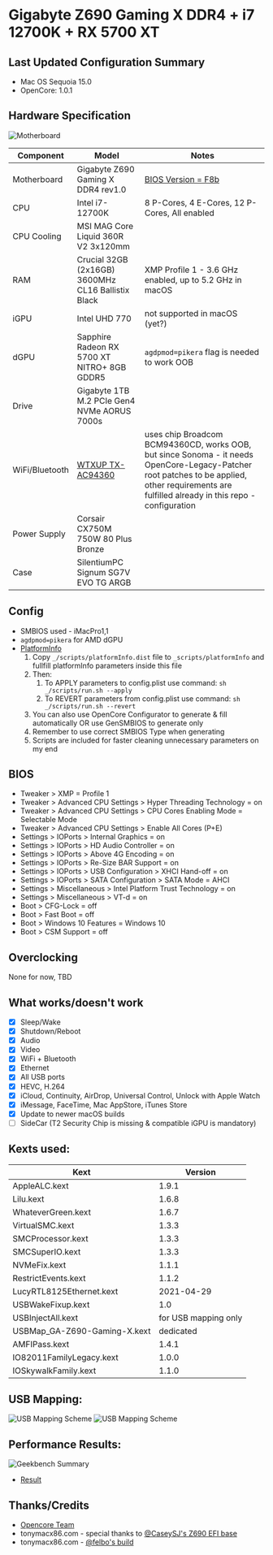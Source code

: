 # Gigabyte Z690 Gaming X DDR4 + i7 12700K + RX 5700 XT

## Last Updated Configuration Summary
- Mac OS Sequoia 15.0
- OpenCore: 1.0.1

## Hardware Specification
![Motherboard](/_/mobo.png)

| Component      | Model                                              | Notes                                                                                                                                                                                           |
|----------------|----------------------------------------------------|-------------------------------------------------------------------------------------------------------------------------------------------------------------------------------------------------|
| Motherboard    | Gigabyte Z690 Gaming X DDR4 rev1.0                 | [BIOS Version = F8b](/BIOS/Z690GAMINGXDDR4.F8b)                                                                                                                                                 |
| CPU            | Intel i7-12700K                                    | 8 P-Cores, 4 E-Cores, 12 P-Cores, All enabled                                                                                                                                                   |
| CPU Cooling    | MSI MAG Core Liquid 360R V2 3x120mm                |                                                                                                                                                                                                 |
| RAM            | Crucial 32GB (2x16GB) 3600MHz CL16 Ballistix Black | XMP Profile 1 - 3.6 GHz enabled, up to 5.2 GHz in macOS                                                                                                                                         |
| iGPU           | Intel UHD 770                                      | not supported in macOS (yet?)                                                                                                                                                                   |
| dGPU           | Sapphire Radeon RX 5700 XT NITRO+ 8GB GDDR5        | `agdpmod=pikera` flag is needed to work OOB                                                                                                                                                     |
| Drive          | Gigabyte 1TB M.2 PCIe Gen4 NVMe AORUS 7000s        |                                                                                                                                                                                                 |
| WiFi/Bluetooth | [WTXUP TX-AC94360](/_/wifi+bt.png)                 | uses chip Broadcom BCM94360CD, works OOB, but since Sonoma - it needs OpenCore-Legacy-Patcher root patches to be applied, other requirements are fulfilled already in this repo - configuration |
| Power Supply   | Corsair CX750M 750W 80 Plus Bronze                 |                                                                                                                                                                                                 |
| Case           | SilentiumPC Signum SG7V EVO TG ARGB                |                                                                                                                                                                                                 |

## Config
- SMBIOS used - iMacPro1,1
- `agdpmod=pikera` for AMD dGPU
- [PlatformInfo](https://dortania.github.io/OpenCore-Install-Guide/config.plist/comet-lake.html#platforminfo)
    1. Copy `_/scripts/platformInfo.dist` file to `_scripts/platformInfo` and fullfill platformInfo parameters inside this file
    2. Then:
        1. To APPLY parameters to config.plist use command: `sh _/scripts/run.sh --apply`
        2. To REVERT parameters from config.plist use command: `sh _/scripts/run.sh --revert`
    3. You can also use OpenCore Configurator to generate & fill automatically OR use GenSMBIOS to generate only
    4. Remember to use correct SMBIOS Type when generating
    5. Scripts are included for faster cleaning unnecessary parameters on my end

## BIOS
- Tweaker > XMP = Profile 1
- Tweaker > Advanced CPU Settings > Hyper Threading Technology = on
- Tweaker > Advanced CPU Settings > CPU Cores Enabling Mode = Selectable Mode
- Tweaker > Advanced CPU Settings > Enable All Cores (P+E)
- Settings > IOPorts > Internal Graphics = on
- Settings > IOPorts > HD Audio Controller = on
- Settings > IOPorts > Above 4G Encoding = on
- Settings > IOPorts > Re-Size BAR Support = on
- Settings > IOPorts > USB Configuration > XHCI Hand-off = on
- Settings > IOPorts > SATA Configuration > SATA Mode = AHCI
- Settings > Miscellaneous > Intel Platform Trust Technology = on
- Settings > Miscellaneous > VT-d = on
- Boot > CFG-Lock = off
- Boot > Fast Boot = off
- Boot > Windows 10 Features = Windows 10
- Boot > CSM Support = off

## Overclocking
None for now, TBD

## What works/doesn't work
- [x] Sleep/Wake
- [x] Shutdown/Reboot
- [x] Audio
- [x] Video
- [x] WiFi + Bluetooth
- [x] Ethernet
- [x] All USB ports
- [x] HEVC, H.264
- [x] iCloud, Continuity, AirDrop, Universal Control, Unlock with Apple Watch
- [x] iMessage, FaceTime, Mac AppStore, iTunes Store
- [x] Update to newer macOS builds
- [ ] SideCar (T2 Security Chip is missing & compatible iGPU is mandatory)

## Kexts used:
| Kext                         | Version              |
|------------------------------|----------------------|
| AppleALC.kext                | 1.9.1                |
| Lilu.kext                    | 1.6.8                |
| WhateverGreen.kext           | 1.6.7                |
| VirtualSMC.kext              | 1.3.3                |
| SMCProcessor.kext            | 1.3.3                |
| SMCSuperIO.kext              | 1.3.3                |
| NVMeFix.kext                 | 1.1.1                |
| RestrictEvents.kext          | 1.1.2                |
| LucyRTL8125Ethernet.kext     | 2021-04-29           |
| USBWakeFixup.kext            | 1.0                  |
| USBInjectAll.kext            | for USB mapping only |
| USBMap_GA-Z690-Gaming-X.kext | dedicated            |
| AMFIPass.kext                | 1.4.1                |
| IO82011FamilyLegacy.kext     | 1.0.0                |
| IOSkywalkFamily.kext         | 1.1.0                |

## USB Mapping:
![USB Mapping Scheme](/_/usb_darkMode.png#gh-dark-mode-only)
![USB Mapping Scheme](/_/usb_lightMode.png#gh-light-mode-only)

## Performance Results:
![Geekbench Summary](/_/geekbench.png)
- [Result](https://browser.geekbench.com/v5/cpu/14144616)
  
## Thanks/Credits
- [Opencore Team](https://dortania.github.io/getting-started/)
- tonymacx86.com - special thanks to [@CaseySJ's Z690 EFI base](https://www.tonymacx86.com/threads/gigabyte-z690-aero-g-i5-12600k-amd-rx-6800-xt.317179/)
- tonymacx86.com - [@felbo's build](https://www.tonymacx86.com/threads/felbos-build-gigabyte-z690-gaming-x-ddr4-i7-12700k-amd-rx-580.319197/)
